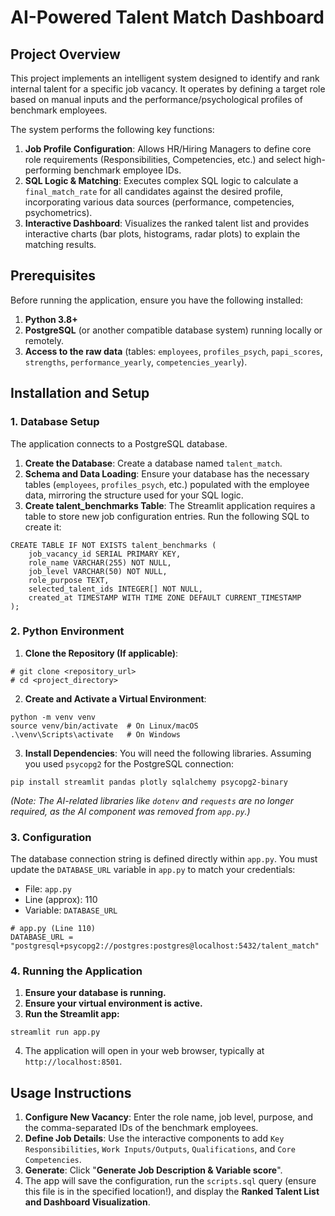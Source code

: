 # AI-Powered Talent Match Dashboard
## Project Overview
This project implements an intelligent system designed to identify and rank internal talent for a specific job vacancy. It operates by defining a target role based on manual inputs and the performance/psychological profiles of benchmark employees.

The system performs the following key functions:
1. **Job Profile Configuration**: Allows HR/Hiring Managers to define core role requirements (Responsibilities, Competencies, etc.) and select high-performing benchmark employee IDs.
2. **SQL Logic & Matching**: Executes complex SQL logic to calculate a `final_match_rate` for all candidates against the desired profile, incorporating various data sources (performance, competencies, psychometrics).
3. **Interactive Dashboard**: Visualizes the ranked talent list and provides interactive charts (bar plots, histograms, radar plots) to explain the matching results.
## Prerequisites
Before running the application, ensure you have the following installed:
1. **Python 3.8+**
2. **PostgreSQL** (or another compatible database system) running locally or remotely.
3. **Access to the raw data** (tables: `employees`, `profiles_psych`, `papi_scores`, `strengths`, `performance_yearly`, `competencies_yearly`).
## Installation and Setup
### 1. Database Setup
The application connects to a PostgreSQL database.
1. **Create the Database**: Create a database named `talent_match`.
2. **Schema and Data Loading**: Ensure your database has the necessary tables (`employees`, `profiles_psych`, etc.) populated with the employee data, mirroring the structure used for your SQL logic.
3. **Create talent_benchmarks Table**: The Streamlit application requires a table to store new job configuration entries. Run the following SQL to create it:
```qy
CREATE TABLE IF NOT EXISTS talent_benchmarks (
    job_vacancy_id SERIAL PRIMARY KEY,
    role_name VARCHAR(255) NOT NULL,
    job_level VARCHAR(50) NOT NULL,
    role_purpose TEXT,
    selected_talent_ids INTEGER[] NOT NULL,
    created_at TIMESTAMP WITH TIME ZONE DEFAULT CURRENT_TIMESTAMP
);
```

### 2. Python Environment
1. **Clone the Repository (If applicable)**:
```qy
# git clone <repository_url>
# cd <project_directory>
```

2. **Create and Activate a Virtual Environment**:
```qy
python -m venv venv
source venv/bin/activate  # On Linux/macOS
.\venv\Scripts\activate   # On Windows
```

3. **Install Dependencies**: You will need the following libraries. Assuming you used `psycopg2` for the PostgreSQL connection:
```qy
pip install streamlit pandas plotly sqlalchemy psycopg2-binary
```
*(Note: The AI-related libraries like `dotenv` and `requests` are no longer required, as the AI component was removed from `app.py`.)*
### 3. Configuration
The database connection string is defined directly within `app.py`. You must update the `DATABASE_URL` variable in `app.py` to match your credentials:
- File: `app.py`
- Line (approx): 110
- Variable: `DATABASE_URL`
```qy
# app.py (Line 110)
DATABASE_URL = "postgresql+psycopg2://postgres:postgres@localhost:5432/talent_match"
```

### 4. Running the Application
1. **Ensure your database is running.**
2. **Ensure your virtual environment is active.**
3. **Run the Streamlit app:**
```qy
streamlit run app.py
```
4. The application will open in your web browser, typically at `http://localhost:8501`.

## Usage Instructions
1. **Configure New Vacancy**: Enter the role name, job level, purpose, and the comma-separated IDs of the benchmark employees.
2. **Define Job Details**: Use the interactive components to add `Key Responsibilities`, `Work Inputs/Outputs`, `Qualifications`, and `Core Competencies`.
3. **Generate**: Click "**Generate Job Description & Variable score**".
4. The app will save the configuration, run the `scripts.sql` query (ensure this file is in the specified location!), and display the **Ranked Talent List and Dashboard Visualization**.
